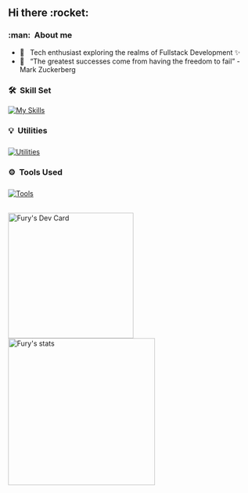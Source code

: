 
<h2> Hi there :rocket: </h2>

<h3> :man: &nbsp;About me </h3>

<!-- - 🤔 &nbsp; Developer from Lisbon and based in Covilhã 
- 🎓 &nbsp; Studying Computer Science and Engineering at <a href="https://www.ubi.pt">University of Beira interior</a>.-->
- 💼 &nbsp; Tech enthusiast exploring the realms of Fullstack Development ✨
- 🌱 &nbsp; “The greatest successes come from having the freedom to fail” - Mark Zuckerberg

<h3> 🛠️ &nbsp;Skill Set </h3>

[![My Skills](https://skillicons.dev/icons?i=html,css,js,nextjs,jquery,react,nodejs,express,py,flask,django,java,spring,kotlin,firebase,mysql,postgresql,c,bash&perline=10)](https://skillicons.dev)

<h3 style="margin-bottom: 25px"> 💡 &nbsp;Utilities </h3>

[![Utilities](https://skillicons.dev/icons?i=aws,gcp,supabase,docker,raspberrypi,arduino,prometheus,grafana,wordpress)](https://skillicons.dev)

<h3 style="margin-bottom: 25px"> ⚙️ &nbsp;Tools Used </h3>

[![Tools](https://skillicons.dev/icons?i=androidstudio,vscode,idea,github,gitlab,postman,git,figma)](https://skillicons.dev)
</div>
<br/>
<div>
    <a href="https://app.daily.dev/Fury2K">
        <img
            width="256"
            alt="Fury's Dev Card"
            src="https://api.daily.dev/devcards/7abab5c4eaf2448da2df1ff07f50b5e4.png?r=ugd" 
        />
    </a>
    <a href="https://github.com/FuryCode-bit">
        <img 
        width="300"
        alt="Fury's stats"
        src="https://github-readme-stats-two-nu-79.vercel.app/api/top-langs/?username=FuryCode-bit&layout=compact&theme=dracula&include_all_commits=true&hide_border=true&count_private=true&langs_count=6&hide=html,css,tex,jupyter%20notebook">
    </a>
</div>
